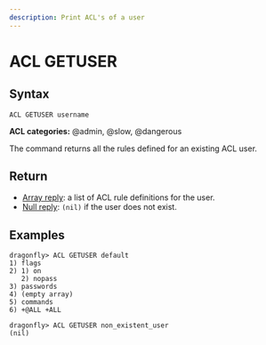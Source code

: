 ```yaml
---
description: Print ACL's of a user
---
```


# ACL GETUSER

## Syntax

    ACL GETUSER username

**ACL categories:** @admin, @slow, @dangerous

The command returns all the rules defined for an existing ACL user.

## Return

- [Array reply](https://redis.io/docs/reference/protocol-spec/#arrays): a list of ACL rule definitions for the user.
- [Null reply](https://redis.io/docs/reference/protocol-spec/#bulk-strings): `(nil)` if the user does not exist.

## Examples

```shell
dragonfly> ACL GETUSER default 
1) flags
2) 1) on
   2) nopass
3) passwords
4) (empty array)
5) commands
6) +@ALL +ALL

dragonfly> ACL GETUSER non_existent_user
(nil)
```
